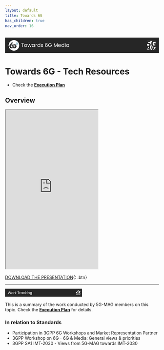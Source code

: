 ```yaml
---
layout: default
title: Towards 6G
has_children: true
nav_order: 16
---
```


<img src="../assets/images/Banner_6G.png" /> 

# Towards 6G - Tech Resources

* Check the [**Execution Plan**](https://github.com/orgs/5G-MAG/projects/44/views/20)

## Overview
<iframe width="60%" height="520" src="https://drive.google.com/file/d/1XjLHYOz8EVFQ5PFCP9RCNWKv--YTZQV9/preview"></iframe>

[DOWNLOAD THE PRESENTATION](https://drive.google.com/file/d/1XjLHYOz8EVFQ5PFCP9RCNWKv--YTZQV9/preview){: .btn}

---

<img src="../assets/images/Banner_WorkTracking.png" width="50%" /> 

This is a summary of the work conducted by 5G-MAG members on this topic. Check the [**Execution Plan**](https://github.com/orgs/5G-MAG/projects/44/views/20) for details.

### In relation to Standards
* Participation in 3GPP 6G Workshops and Market Representation Partner
* 3GPP Workshop on 6G - 6G & Media: General views & priorities
* 3GPP SA1 IMT-2030 - Views from 5G-MAG towards IMT-2030
